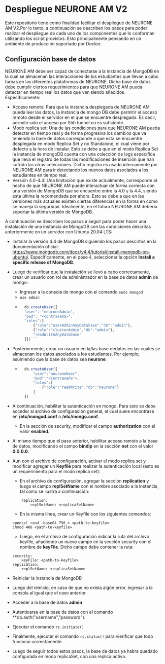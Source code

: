 # Despliegue NEURONE AM V2  

Este repositorio tiene como finalidad facilitar el despliegue de NEURONE AM V2.Por lo tanto, a continuación se describen los pasos para poder realizar el despliegue de cada uno de los componentes que lo conforman utilizando los script provistos. Esto principalmente pensando en un ambiente de producción soportado por Docker.



## Configuración base de datos

NEURONE AM debe ser capaz de conectarse a la instancia de MongoDB en la cual se almacenan las interacciones de los estudiantes que llevan a cabo tareas en las diferentes plataformas de NEURONE. Dicha base de datos debe cumplir ciertos requerimientos para que NEURONE AM pueda detectar en tiempo real los datos que van siendo añadidos. Específicamente:

- Acceso remoto: Para que la instancia desplegada de NEURONE AM pueda leer los datos, la instancia de mongo DB debe permitir el acceso remoto desde el servidor en el que se encuentre desplegado. Es decir, permitir solo el acceso por Shh tunnel no es suficiente.
- Modo replica set: Una de las condiciones para que NEURONE AM pueda detectar en tiempo real y de forma progresiva los cambios que va teniendo la base de datos corresponde a que esta se encuentre desplegada en modo Replica Set y no Standalone, el cual viene por defecto a la hora de instalar. Esto se debe a que en el modo Replica Set la instancia de mongoDB cuenta con una colección de logs específica que lleva el registro de todas las modificaciones de inserción que han sufrido las otras colecciones. Dicho registro es usado internamente por NEURONE AM para ir detectando los nuevos datos asociados a los estudiantes en tiempo real.
- Versión 4.0-4.4: Una limitación que existe actualmente, corresponde al hecho de que NEURONE AM puede interactuar de forma correcta con una versión de MongoDB que se encuentre entre la 4.0 y la 4.4, siendo esta última la recomendada por ahora. Esto se debe a que en las versiones más actuales existen ciertas diferencias en la forma en como se maneja la seguridad. Idealmente, en el futuro NEURONE AM deberia soportar la última versión de MongoDB.


A continuación se describen los pasos a seguir para poder hacer una instalación de una instancia de MongoDB con las condiciones descritas anteriormente en un servidor con Ubuntu 20.04 LTS:

* Instalar la versión 4.4 de MongoDB siguiendo los pasos descritos en la documentación oficial: https://www.mongodb.com/docs/v4.4/tutorial/install-mongodb-on-ubuntu/. Específicamente, en el paso 4, seleccionar la opción **Install a specific release of MongoDB**.

* Luego de verificar que la instalación se llevó a cabo correctamente, crear un usuario con rol de administrador en la base de datos **admin** de mongo:
   * Ingresar a la consola de mongo con el comando ```sudo mongod ```
   * ```use admin```
   * ```javascript 
       db.createUser({
       "user": "neuroneAdmin",
       "pwd": "<contraseña>",
       "roles":[
           {"role":"userAdminAnyDatabase","db":"admin"},
           {"role":"clusterAdmin","db":"admin"},
           "readWriteAnyDatabase"
       ]})```
* Posteriormente, crear un usuario en la/las base dedatos en las cuales se almacenan los datos asociados a los estudiantes. Por ejemplo, asumiendo que la base de datos sea **neurone**:
   * ```javascript
       db.createUser({
           "user":"neuroneUser",
           "pwd":"<contraseña">,
           "roles":[
               {"role":"readWrite","db":"neurone"}
           ]
       })
       ```
* A continuación, habilitar la autenticación en mongo. Para esto se debe acceder al archivo de configuración general, el cual suele encontrase en **/etc/mongod.conf** o **/etc/mongo.conf**.
    * En la sección de security,  modificar el campo **authorization** con el valor **enabled**.
* Al mismo tiempo que el paso anterior, habilitar acceso remoto a la base de datos, modificando el campo **bindIp** en la sección **net** con el valor **0.0.0.0**.

* Aun con el archivo de configuración, activar el modo replica set y modificar agregar un **Keyfile** para realizar la autenticación local (esto es un requerimiento para el modo replica set):
    * En el archivo de configuración, agregar la sección **replication** y luego el campo **replSetName** con el nombre asociado a la instancia, tal como se ilustra a continuación:

    ```
        replication:
            replSetName: <replicaSetName>
    ```

    * En la misma línea, crear un Keyfile con los siguientes comandos: 
    ```
    openssl rand -base64 756 > <path-to-keyfile>
    chmod 400 <path-to-keyfile>

    ```
    * Luego, en el archivo de configuración indicar la ruta del archivo keyfile, añadiendo un nuevo campo en la sección security con el nombre de **keyFile**. Dicho campo debe contener la ruta:
    ```
    security:
        keyFile: <path-to-keyfile>
    replication:
        replSetName: <replicaSetName>
    ```
* Reiniciar la instancia de MongoDB
* Luego del reinicio, en caso de que no exista algún error, ingresar a la consola al igual que el caso anterior.
* Acceder a la base de datos **admin**
* Autenticarse en la base de datos con el comando **db.auth("username","password").
* Ejecutar el comando ```rs.initiate()```
* Finalmente, ejecutar el comando ```rs.status()``` para vierificar que todo funciono correctamente.
* Luego de seguir todos estos pasos, la base de datos ya habra quedado configurada en modo replicaSet, con una replica activa.

